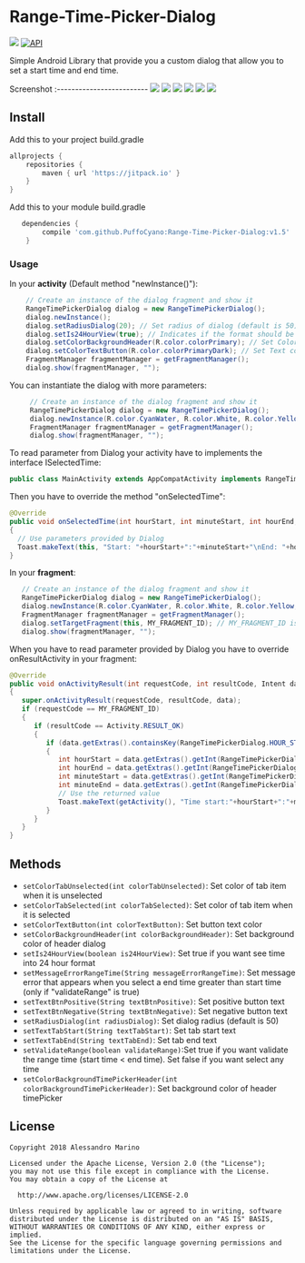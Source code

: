 # Range-Time-Picker-Dialog
[![](https://img.shields.io/badge/license-Apache%20License%202.0-blue.svg)](https://www.apache.org/licenses/LICENSE-2.0.html)
<a target="_blank" href="https://developer.android.com/reference/android/os/Build.VERSION_CODES.html#ICE_CREAM_SANDWICH"><img src="https://img.shields.io/badge/API-14%2B-blue.svg?style=flat" alt="API" /></a>

Simple Android Library that provide you a custom dialog that allow you to set a start time and end time.

Screenshot
:-------------------------
![](https://i.imgur.com/TbBcjS5.jpg?1) ![](https://i.imgur.com/c2J691x.jpg?1)
![](https://i.imgur.com/R9PtA0x.jpg?1) ![](https://i.imgur.com/8a4R16O.jpg?1)
![](https://i.imgur.com/Sh8BHNB.jpg?1) ![](https://i.imgur.com/6MRme3P.jpg?1)

## Install
Add this to your project build.gradle
``` gradle
allprojects {
    repositories {
        maven { url 'https://jitpack.io' }
    }
}
```
Add this to your module build.gradle

```gradle
   dependencies {
        compile 'com.github.PuffoCyano:Range-Time-Picker-Dialog:v1.5'
    }

```
### Usage
In your <b>activity</b> (Default method "newInstance()"):
```java
    // Create an instance of the dialog fragment and show it
    RangeTimePickerDialog dialog = new RangeTimePickerDialog();
    dialog.newInstance();
    dialog.setRadiusDialog(20); // Set radius of dialog (default is 50)
    dialog.setIs24HourView(true); // Indicates if the format should be 24 hours
    dialog.setColorBackgroundHeader(R.color.colorPrimary); // Set Color of Background header dialog
    dialog.setColorTextButton(R.color.colorPrimaryDark); // Set Text color of button
    FragmentManager fragmentManager = getFragmentManager();
    dialog.show(fragmentManager, "");
```
You can instantiate the dialog with more parameters:
```java
     // Create an instance of the dialog fragment and show it
     RangeTimePickerDialog dialog = new RangeTimePickerDialog();
     dialog.newInstance(R.color.CyanWater, R.color.White, R.color.Yellow, R.color.colorPrimary, true);
     FragmentManager fragmentManager = getFragmentManager();
     dialog.show(fragmentManager, "");
```
To read parameter from Dialog your activity have to implements the interface ISelectedTime:
```java
public class MainActivity extends AppCompatActivity implements RangeTimePickerDialog.ISelectedTime
```
Then you have to override the method "onSelectedTime":
```java
@Override
public void onSelectedTime(int hourStart, int minuteStart, int hourEnd, int minuteEnd)
{
  // Use parameters provided by Dialog
  Toast.makeText(this, "Start: "+hourStart+":"+minuteStart+"\nEnd: "+hourEnd+":"+minuteEnd, Toast.LENGTH_SHORT).show();
}
```
In your <b>fragment</b>:
```java
   // Create an instance of the dialog fragment and show it
   RangeTimePickerDialog dialog = new RangeTimePickerDialog();
   dialog.newInstance(R.color.CyanWater, R.color.White, R.color.Yellow, R.color.colorPrimary, true);
   FragmentManager fragmentManager = getFragmentManager();
   dialog.setTargetFragment(this, MY_FRAGMENT_ID); // MY_FRAGMENT_ID is a personal identifier that allow you to get parameter from dialog into onActivityResult
   dialog.show(fragmentManager, "");
```
When you have to read parameter provided by Dialog you have to override onResultActivity in your fragment:
```java
@Override
public void onActivityResult(int requestCode, int resultCode, Intent data)
{
   super.onActivityResult(requestCode, resultCode, data);
   if (requestCode == MY_FRAGMENT_ID)
   {
      if (resultCode == Activity.RESULT_OK)
      {
         if (data.getExtras().containsKey(RangeTimePickerDialog.HOUR_START))
         {
            int hourStart = data.getExtras().getInt(RangeTimePickerDialog.HOUR_START);
            int hourEnd = data.getExtras().getInt(RangeTimePickerDialog.HOUR_END);
            int minuteStart = data.getExtras().getInt(RangeTimePickerDialog.MINUTE_START);
            int minuteEnd = data.getExtras().getInt(RangeTimePickerDialog.MINUTE_END);
            // Use the returned value
            Toast.makeText(getActivity(), "Time start:"+hourStart+":"+minuteStart+"\nUntil: "+hourEnd+":"+minuteEnd, Toast.LENGTH_SHORT).show();
         }
      }
   }
}
```
## Methods
 * `setColorTabUnselected(int colorTabUnselected)`: Set color of tab item when it is unselected
 * `setColorTabSelected(int colorTabSelected)`: Set color of tab item when it is selected
 * `setColorTextButton(int colorTextButton)`: Set button text color
 * `setColorBackgroundHeader(int colorBackgroundHeader)`: Set background color of header dialog
 * `setIs24HourView(boolean is24HourView)`: Set true if you want see time into 24 hour format
 * `setMessageErrorRangeTime(String messageErrorRangeTime)`: Set message error that appears when you select a end time greater than start time (only if "validateRange" is true)
 * `setTextBtnPositive(String textBtnPositive)`: Set positive button text
 * `setTextBtnNegative(String textBtnNegative)`: Set negative button text
 * `setRadiusDialog(int radiusDialog)`: Set dialog radius (default is 50)
 * `setTextTabStart(String textTabStart)`: Set tab start text
 * `setTextTabEnd(String textTabEnd)`: Set tab end text
 * `setValidateRange(boolean validateRange)`:Set true if you want validate the range time (start time < end time). Set false if you want select any time
  * `setColorBackgroundTimePickerHeader(int colorBackgroundTimePickerHeader)`: Set background color of header timePicker
 
## License
```
Copyright 2018 Alessandro Marino

Licensed under the Apache License, Version 2.0 (the "License");
you may not use this file except in compliance with the License.
You may obtain a copy of the License at

  http://www.apache.org/licenses/LICENSE-2.0

Unless required by applicable law or agreed to in writing, software
distributed under the License is distributed on an "AS IS" BASIS,
WITHOUT WARRANTIES OR CONDITIONS OF ANY KIND, either express or implied.
See the License for the specific language governing permissions and
limitations under the License.
```
